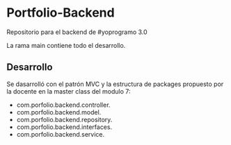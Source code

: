 # Portfolio-Backend

Repositorio para el backend de #yoprogramo 3.0

La rama main contiene todo el desarrollo.

## Desarrollo
Se dasarrolló con el patrón MVC y la estructura de packages propuesto por la docente en la master class del modulo 7:

- com.porfolio.backend.controller.
- com.porfolio.backend.model.
- com.porfolio.backend.repository.
- com.porfolio.backend.interfaces.
- com.porfolio.backend.service.
